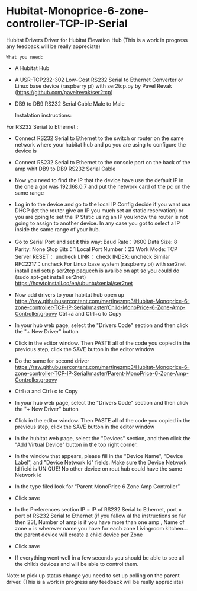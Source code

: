 # Hubitat-Monoprice-6-zone-controller-TCP-IP-Serial
Hubitat Drivers Driver for Hubitat Elevation Hub
(This is a work in progress any feedback will be really appreciate)

	What you need:
	
-	A Hubitat Hub
-	A USR-TCP232-302 Low-Cost RS232 Serial to Ethernet Converter or Linux base device (raspberry pi) with ser2tcp.py by Pavel Revak (https://github.com/pavelrevak/ser2tcp) 
-	DB9 to DB9 RS232 Serial Cable Male to Male

	Instalation instructions:

For RS232 Serial to Ethernet :
-	Connect RS232 Serial to Ethernet to the switch or router on the same network where your habitat hub and pc you are using to configure the device is
-	Connect RS232 Serial to Ethernet to the console port on the back of the amp whit DB9 to DB9 RS232 Serial Cable
-	Now you need to find the IP that the device have use the default IP in the one a got was 192.168.0.7 and put the network card of the pc on the same range
-	Log in to the device and go to the local IP Config decide if you want use DHCP (let the router give an IP you much set an static reservation) or you are going to set the IP Static using an IP you know the router is not going to assign to another device. In any case you got to select a IP inside the same range of your hub.
-	Go to Serial Port and set it this way:
	Baud Rate：9600
	Data Size: 8
	Parity: None
	Stop Bits：1
	Local Port Number：23
	Work Mode: TCP Server
	RESET： uncheck
	LINK： check
	INDEX: uncheck
	Similar RFC2217：uncheck
For Linux base system (raspberry pi) with ser2net install and setup ser2tcp paquech is avalibe on apt so you could do (sudo apt-get install ser2net)
https://howtoinstall.co/en/ubuntu/xenial/ser2net

-	Now add drivers to your habitat hub open up https://raw.githubusercontent.com/martinezmp3/Hubitat-Monoprice-6-zone-controller-TCP-IP-Serial/master/Child-MonoPrice-6-Zone-Amp-Controller.groovy
Ctrl+a and Ctrl+c to Copy
-	In your hub web page, select the "Drivers Code" section and then click the "+ New Driver" button
-	Click in the editor window. Then PASTE all of the code you copied in the previous step, click the SAVE button in the editor window
-	Do the same for second driver https://raw.githubusercontent.com/martinezmp3/Hubitat-Monoprice-6-zone-controller-TCP-IP-Serial/master/Parent-MonoPrice-6-Zone-Amp-Controller.groovy
-	Ctrl+a and Ctrl+c to Copy
-	In your hub web page, select the "Drivers Code" section and then click the "+ New Driver" button
-	Click in the editor window. Then PASTE all of the code you copied in the previous step, click the SAVE button in the editor window
-	In the hubitat web page, select the "Devices" section, and then click the "Add Virtual Device" button in the top right corner.
-	In the window that appears, please fill in the "Device Name", "Device Label", and "Device Network Id" fields. Make sure the Device Network Id field is UNIQUE! No other device on rout hub could have the same Network id
-	In the type filed look for “Parent MonoPrice 6 Zone Amp Controller”
-	Click save
-	In the Preferences section IP = IP of RS232 Serial to Ethernet, port = port of RS232 Serial to Ethernet (if you fallow al the instructions so far then 23), Number of amp is if you have more than one amp , Name of zone = is wherever name you have for each zone Livingroom kitchen… the parent device will create a child device per Zone
-	Click save
-	If everything went well in a few seconds you should be able to see all the childs devices and will be able to control them.

Note: to pick up status change you need to set up polling on the parent driver.
(This is a work in progress any feedback will be really appreciate)

